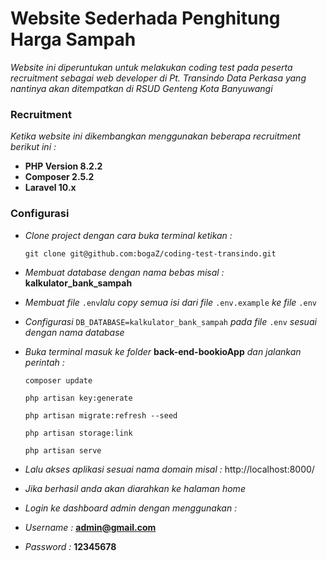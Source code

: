 # Website Sederhada Penghitung Harga Sampah

_Website ini diperuntukan untuk melakukan coding test pada peserta recruitment sebagai web developer di Pt. Transindo Data Perkasa yang nantinya akan ditempatkan di RSUD Genteng Kota Banyuwangi_

### Recruitment

_Ketika website ini dikembangkan menggunakan beberapa recruitment berikut ini :_

- **PHP Version 8.2.2**
- **Composer 2.5.2**
- **Laravel 10.x**

### Configurasi

-   _Clone project dengan cara buka terminal ketikan :_

    `git clone git@github.com:bogaZ/coding-test-transindo.git`

-   _Membuat database dengan nama bebas misal :_ **kalkulator_bank_sampah**
-   _Membuat file_ `.env`_lalu copy semua isi dari file_ `.env.example` _ke file_ `.env`
-   _Configurasi_ `DB_DATABASE=kalkulator_bank_sampah` _pada file_ `.env` _sesuai dengan nama database_
-   _Buka terminal masuk ke folder_ **back-end-bookioApp** _dan jalankan perintah :_

    `composer update`

    `php artisan key:generate`

    `php artisan migrate:refresh --seed`

    `php artisan storage:link`

    `php artisan serve`

-   _Lalu akses aplikasi sesuai nama domain misal :_ http://localhost:8000/
-   _Jika berhasil anda akan diarahkan ke halaman home_
-   _Login ke dashboard admin dengan menggunakan :_
-   _Username :_ **admin@gmail.com**
-   _Password :_ **12345678**
